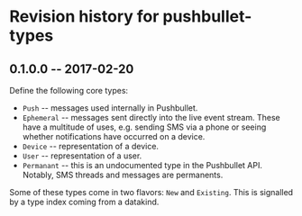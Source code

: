# Revision history for pushbullet-types

## 0.1.0.0  -- 2017-02-20

Define the following core types:

* `Push` -- messages used internally in Pushbullet.
* `Ephemeral` -- messages sent directly into the live event stream. These have
  a multitude of uses, e.g. sending SMS via a phone or seeing whether
  notifications have occurred on a device.
* `Device` -- representation of a device.
* `User` -- representation of a user.
* `Permanant` -- this is an undocumented type in the Pushbullet API. Notably,
  SMS threads and messages are permanents.

Some of these types come in two flavors: `New` and `Existing`. This is
signalled by a type index coming from a datakind.
